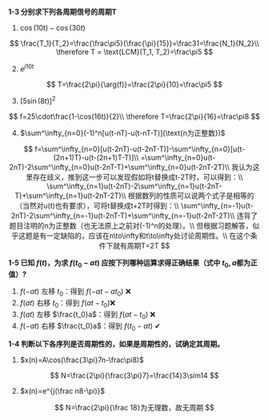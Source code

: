 **1-3 分别求下列各周期信号的周期T**

1. $\cos(10t) - \cos(30t)$

$$
\frac{T_1}{T_2}=\frac{\frac\pi5}{\frac{\pi}{15}}=\frac31=\frac{N_1}{N_2}\\
\therefore T = \text{LCM}(T_1, T_2)=\frac\pi5
$$

2. $e^{j10t}$

$$
T=\frac{2\pi}{\arg(f)}=\frac{2\pi}{10}=\frac\pi5
$$

3. $[5\sin(8t)]^2$​

$$
f=25\cdot\frac{1-\cos(16t)}{2}\\
\therefore T=\frac{2\pi}{16}=\frac\pi8
$$

4. $\sum^\infty_{n=0}(-1)^n[u(t-nT)-u(t-nT-T)](\text{n为正整数})$

$$
f=\sum^\infty_{n=0}[u(t-2nT)-u(t-2nT-T)]-\sum^\infty_{n=0}[u(t-(2n+1)T)-u(t-(2n+1)T-T)]\\
=\sum^\infty_{n=0}u(t-2nT)-2\sum^\infty_{n=0}u(t-2nT-T)+\sum^\infty_{n=0}u(t-2nT-2T)\\
我认为这里存在歧义，推到这一步可以发现假如将t替换成t-2T时，可以得到：\\
\sum^\infty_{n=1}u(t-2nT)-2\sum^\infty_{n=1}u(t-2nT-T)+\sum^\infty_{n=1}u(t-2nT-2T)\\
根据数列的性质可以说两个式子是相等的（当然对u(t)也有要求），可将t替换成t+2T时得到：\\
\sum^\infty_{n=-1}u(t-2nT)-2\sum^\infty_{n=-1}u(t-2nT-T)+\sum^\infty_{n=-1}u(t-2nT-2T)\\
违背了题目注明的n为正整数（也无法原上之前对(-1)^n的处理）。\\
但根据习题解答，似乎这题是有一定缺陷的，应该在n\to\infty和t\to\infty处讨论周期性。\\
在这个条件下就有周期T=2T
$$

**1-5 已知 $f(t)$，为求 $f(t_0-at)$ 应按下列哪种运算求得正确结果（式中 $t_0,a$都为正值）?**

1. $f(-at)$ 左移 $t_0$：得到 $f(-at-at_0)$ ❌
2. $f(at)$ 右移 $t_0$：得到 $f(at-t_0)$​ ❌
3. $f(at)$ 左移 $\frac{t_0}a$：得到 $f(at-t_0)$ ❌
4. $f(-at)$ 右移 $\frac{t_0}a$：得到 $f(t_0-at)$ ✔

**1-4 判断以下各序列是否周期性的，如果是周期性的，试确定其周期。**

1. $x(n)=A\cos(\frac{3\pi}7n-\frac\pi8)$

$$
N=\frac{2\pi}{\frac{3\pi}7}=\frac{14}3\sim14
$$

2. $x(n)=e^{j(\frac n8-\pi)}$

$$
N=\frac{2\pi}{\frac 18}为无理数，故无周期
$$

